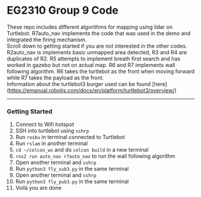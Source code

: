 # EG2310 Group 9 Code
These repo includes different algorithms for mapping using lidar on Turtlebot. R7auto_nav implements the code that was used in the demo and integrated the firing mechanism. </br>
Scroll down to getting started if you are not interested in the other codes. </br>
R2auto_nav is implements basic unmapped area detected, R3 and R4 are duplicates of R2. R5 attempts to implement breath first search and has worked in gazebo but not on actual map. R6 and R7 implements wall following algorithm. R6 takes the turtlebot as the front when moving forward while R7 takes the payload as the front. </br>
Information about the turtlebot3 burger used can be found [here] (https://emanual.robotis.com/docs/en/platform/turtlebot3/overview/)

------
### Getting Started
1. Connect to Wifi hotspot
2. SSH into turtlebot using `sshrp`
3. Run `rosbu` in terminal connected to Turtlebot
4. Run `rslam` in another terminal
5. `cd ~/colcon_ws` and do `colcon build` in a new terminal
6. `ros2 run auto_nav r7auto_nav` to run the wall following algorithm
7. Open another terminal and `sshrp`
8. Run `python3 fly_sub3.py` in the same terminal
9. Open another terminal and `sshrp`
10. Run `python3 fly_pub3.py` in the same terminal
11. Voilà you are done 
